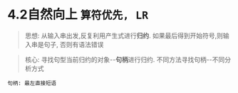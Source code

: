 # 4.2自然向上 ``算符优先, LR``


>思想:
    从输入串出发,反复利用产生式进行**归约**.
如果最后得到开始符号,则输入串是句子, 否则有语法错误

>核心:
    寻找句型当前归约的对象--**句柄**进行归约.
不同方法寻找句柄--不同分析方式

``句柄: 最左直接短语``

